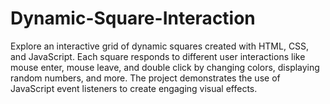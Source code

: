 # Dynamic-Square-Interaction
Explore an interactive grid of dynamic squares created with HTML, CSS, and JavaScript. Each square responds to different user interactions like mouse enter, mouse leave, and double click by changing colors, displaying random numbers, and more. The project demonstrates the use of JavaScript event listeners to create engaging visual effects.
